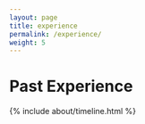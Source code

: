 ```yaml
---
layout: page
title: experience
permalink: /experience/
weight: 5
---
```


# **Past Experience**

<div class="row">
{% include about/timeline.html %}
</div>